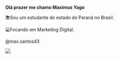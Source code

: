 **Olá prazer me chamo Maximus Yago**

📚Sou um estudante do estado do Paraná no Brasil.

💻Focando em Marketing Digital.

@max.santos43







![](https://media1.tenor.com/m/CJb43SJtNisAAAAd/sergio-ramos.gif)
